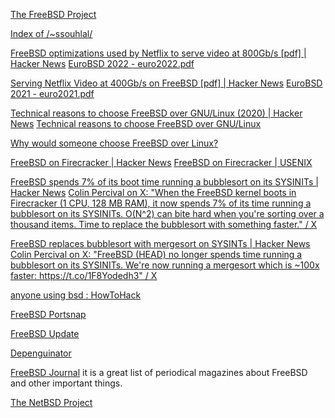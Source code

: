 
[The FreeBSD Project](https://www.freebsd.org)

[Index of /~ssouhlal/](https://people.freebsd.org/~ssouhlal)

[FreeBSD optimizations used by Netflix to serve video at 800Gb/s [pdf] | Hacker News](https://news.ycombinator.com/item?id=33449297)
[EuroBSD 2022 - euro2022.pdf](https://people.freebsd.org/~gallatin/talks/euro2022.pdf)

[Serving Netflix Video at 400Gb/s on FreeBSD [pdf] | Hacker News](https://news.ycombinator.com/item?id=28584738)
[EuroBSD 2021 - euro2021.pdf](https://people.freebsd.org/~gallatin/talks/euro2021.pdf)

[Technical reasons to choose FreeBSD over GNU/Linux (2020) | Hacker News](https://news.ycombinator.com/item?id=32369189)
[Technical reasons to choose FreeBSD over GNU/Linux](https://unixdigest.com/articles/technical-reasons-to-choose-freebsd-over-linux.html)

[Why would someone choose FreeBSD over Linux?](https://unix.stackexchange.com/questions/14489/why-would-someone-choose-freebsd-over-linux)

[FreeBSD on Firecracker | Hacker News](https://news.ycombinator.com/item?id=37253035)
[FreeBSD on Firecracker | USENIX](https://www.usenix.org/publications/loginonline/freebsd-firecracker)

[FreeBSD spends 7% of its boot time running a bubblesort on its SYSINITs | Hacker News](https://news.ycombinator.com/item?id=36002574)
[Colin Percival on X: "When the FreeBSD kernel boots in Firecracker (1 CPU, 128 MB RAM), it now spends 7% of its time running a bubblesort on its SYSINITs. O(N^2) can bite hard when you're sorting over a thousand items. Time to replace the bubblesort with something faster." / X](https://twitter.com/cperciva/status/1659558311920914432)

[FreeBSD replaces bubblesort with mergesort on SYSINTs | Hacker News](https://news.ycombinator.com/item?id=37205053)
[Colin Percival on X: "FreeBSD (HEAD) no longer spends time running a bubblesort on its SYSINITs. We're now running a mergesort which is ~100x faster: https://t.co/1F8Yodedh3" / X](https://twitter.com/cperciva/status/1693127769901969772)

[anyone using bsd : HowToHack](https://old.reddit.com/r/HowToHack/comments/11dxp65/anyone_using_bsd)

[FreeBSD Portsnap](https://www.daemonology.net/portsnap)

[FreeBSD Update](https://www.daemonology.net/freebsd-update)

[Depenguinator](https://www.daemonology.net/depenguinator)

[FreeBSD Journal](https://issue.freebsdfoundation.org/publication/?m=33057&l=1&view=issuelistBrowser)
it is a great list of periodical magazines about FreeBSD and other important things.

[The NetBSD Project](https://www.netbsd.org/)

